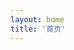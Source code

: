 ```yaml
---
layout: home
title: '首页'
---
```


<script setup>
import Home from './src/Home.vue'
</script>

<Home/>
